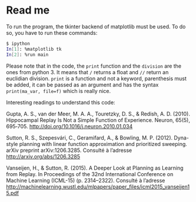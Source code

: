 Read me
=======

To run the program, the tkinter backend of matplotlib must be used. To do so, you have to run these commands:

```bash
$ ipython
In[1]: %matplotlib tk
In[2]: %run main
```

Please note that in the code, the `print` function and the `division` are the ones from python 3. It means that `/` returns a float and `//` return an euclidian division.
`print` is a function and not a keyword, parenthesis must be added, it can be passed as an argument and has the syntax `print(ma_var, file=f)` which is really nice.

Interesting readings to understand this code:

Gupta, A. S., van der Meer, M. A. A., Touretzky, D. S., \& Redish, A. D. (2010). Hippocampal Replay Is Not a Simple Function of Experience. Neuron, 65(5), 695‑705. http://doi.org/10.1016/j.neuron.2010.01.034

Sutton, R. S., Szepesvári, C., Geramifard, A., \& Bowling, M. P. (2012). Dyna-style planning with linear function approximation and prioritized sweeping. arXiv preprint arXiv:1206.3285. Consulté à l’adresse http://arxiv.org/abs/1206.3285

Vanseijen, H., \& Sutton, R. (2015). A Deeper Look at Planning as Learning from Replay. In Proceedings of the 32nd International Conference on Machine Learning (ICML-15) (p. 2314–2322). Consulté à l’adresse http://machinelearning.wustl.edu/mlpapers/paper_files/icml2015_vanseijen15.pdf

